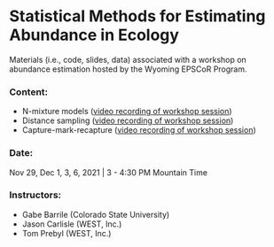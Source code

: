 # Statistical Methods for Estimating Abundance in Ecology
Materials (i.e., code, slides, data) associated with a workshop on abundance estimation hosted by the Wyoming EPSCoR Program.


### Content:

- N-mixture models ([video recording of workshop session](https://youtu.be/PL8havRwVNc]))
- Distance sampling ([video recording of workshop session](https://youtu.be/_RwtJmtlUzI))
- Capture-mark-recapture ([video recording of workshop session](https://youtu.be/RMKk3mkJNk0))

### Date:

Nov 29, Dec 1, 3, 6, 2021 | 3 - 4:30 PM Mountain Time


### Instructors:

- Gabe Barrile (Colorado State University)
- Jason Carlisle (WEST, Inc.)
- Tom Prebyl (WEST, Inc.)
